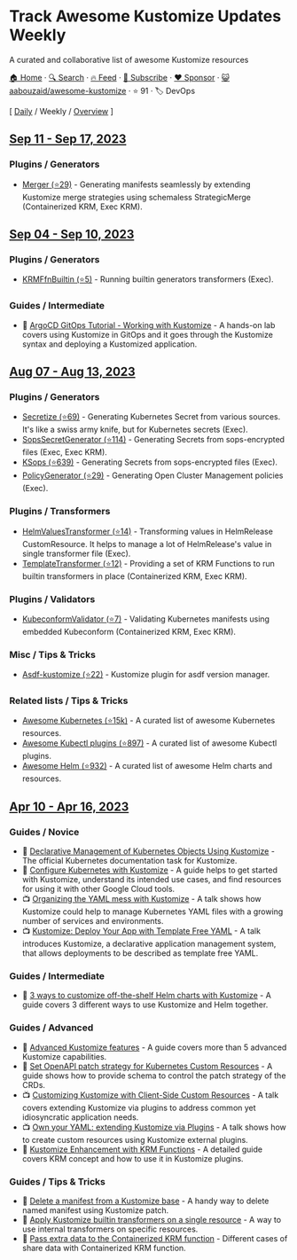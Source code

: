# Track Awesome Kustomize Updates Weekly

A curated and collaborative list of awesome Kustomize resources

[🏠 Home](/README.md) · [🔍 Search](https://www.trackawesomelist.com/search/) · [🔥 Feed](https://www.trackawesomelist.com/aabouzaid/awesome-kustomize/week/rss.xml) · [📮 Subscribe](https://trackawesomelist.us17.list-manage.com/subscribe?u=d2f0117aa829c83a63ec63c2f&id=36a103854c) · [❤️  Sponsor](https://github.com/sponsors/theowenyoung) · [😺 aabouzaid/awesome-kustomize](https://github.com/DevOpsHiveHQ/awesome-kustomize) · ⭐ 91 · 🏷️ DevOps

[ [Daily](/content/aabouzaid/awesome-kustomize/README.md) / Weekly / [Overview](/content/aabouzaid/awesome-kustomize/readme/README.md) ]

## [Sep 11 - Sep 17, 2023](/content/2023/37/README.md)

### Plugins / Generators

*   [Merger (⭐29)](https://github.com/aabouzaid/kustomize-plugin-merger) - Generating manifests seamlessly by extending Kustomize merge strategies using schemaless StrategicMerge (Containerized KRM, Exec KRM).

## [Sep 04 - Sep 10, 2023](/content/2023/36/README.md)

### Plugins / Generators

*   [KRMFfnBuiltin (⭐5)](https://github.com/kaweezle/krmfnbuiltin) - Running builtin generators transformers (Exec).

### Guides / Intermediate

*   🧪 [ArgoCD GitOps Tutorial - Working with Kustomize](https://redhat-scholars.github.io/argocd-tutorial/argocd-tutorial/03-kustomize.html) - A hands-on lab covers using Kustomize in GitOps and it goes through the Kustomize syntax and deploying a Kustomized application.

## [Aug 07 - Aug 13, 2023](/content/2023/32/README.md)

### Plugins / Generators

*   [Secretize (⭐69)](https://github.com/bbl/secretize) - Generating Kubernetes Secret from various sources. It's like a swiss army knife, but for Kubernetes secrets (Exec).
*   [SopsSecretGenerator (⭐114)](https://github.com/goabout/kustomize-sopssecretgenerator/) - Generating Secrets from sops-encrypted files (Exec, Exec KRM).
*   [KSops (⭐639)](https://github.com/viaduct-ai/kustomize-sops) - Generating Secrets from sops-encrypted files (Exec).
*   [PolicyGenerator (⭐29)](https://github.com/open-cluster-management-io/policy-generator-plugin) - Generating Open Cluster Management policies (Exec).

### Plugins / Transformers

*   [HelmValuesTransformer (⭐14)](https://github.com/openinfradev/kustomize-helm-transformer) - Transforming values in HelmRelease CustomResource. It helps to manage a lot of HelmRelease's value in single transformer file (Exec).
*   [TemplateTransformer (⭐12)](https://github.com/joshdk/template-transformer) - Providing a set of KRM Functions to run builtin transformers in place (Containerized KRM, Exec KRM).

### Plugins / Validators

*   [KubeconformValidator (⭐7)](https://github.com/aabouzaid/kustomize-kubeconformvalidator) - Validating Kubernetes manifests using embedded Kubeconform (Containerized KRM, Exec KRM).

### Misc / Tips & Tricks

*   [Asdf-kustomize (⭐22)](https://github.com/Banno/asdf-kustomize) - Kustomize plugin for asdf version manager.

### Related lists / Tips & Tricks

*   [Awesome Kubernetes (⭐15k)](https://github.com/ramitsurana/awesome-kubernetes) - A curated list of awesome Kubernetes resources.
*   [Awesome Kubectl plugins (⭐897)](https://github.com/ishantanu/awesome-kubectl-plugins) - A curated list of awesome Kubectl plugins.
*   [Awesome Helm (⭐932)](https://github.com/cdwv/awesome-helm) - A curated list of awesome Helm charts and resources.

## [Apr 10 - Apr 16, 2023](/content/2023/15/README.md)

### Guides / Novice

*   📰 [Declarative Management of Kubernetes Objects Using Kustomize](https://kubernetes.io/docs/tasks/manage-kubernetes-objects/kustomization/) - The official Kubernetes documentation task for Kustomize.
*   📰 [Configure Kubernetes with Kustomize](https://cloud.google.com/anthos-config-management/docs/concepts/kustomize) - A guide helps to get started with Kustomize, understand its intended use cases, and find resources for using it with other Google Cloud tools.
*   📺 [Organizing the YAML mess with Kustomize](https://www.youtube.com/watch?v=1fCAwFGX38U) - A talk shows how Kustomize could help to manage Kubernetes YAML files with a growing number of services and environments.
*   📺 [Kustomize: Deploy Your App with Template Free YAML](https://www.youtube.com/watch?v=ahMIBxufNR0) - A talk introduces Kustomize, a declarative application management system, that allows deployments to be described as template free YAML.

### Guides / Intermediate

*   📰 [3 ways to customize off-the-shelf Helm charts with Kustomize](https://tech.aabouzaid.com/2020/09/3-ways-to-customize-off-the-shelf-helm-charts-with-kustomize-kubernetes.html) - A guide covers 3 different ways to use Kustomize and Helm together.

### Guides / Advanced

*   📰 [Advanced Kustomize features](https://www.innoq.com/en/blog/advanced-kustomize-features/) - A guide covers more than 5 advanced Kustomize capabilities.
*   📰 [Set OpenAPI patch strategy for Kubernetes Custom Resources](https://tech.aabouzaid.com/2022/11/set-openapi-patch-strategy-for-kubernetes-custom-resources-kustomize.html) - A guide shows how to provide schema to control the patch strategy of the CRDs.
*   📺 [Customizing Kustomize with Client-Side Custom Resources](https://www.youtube.com/watch?v=YlFUv4F5PYc) - A talk covers extending Kustomize via plugins to address common yet idiosyncratic application needs.
*   📺 [Own your YAML: extending Kustomize via Plugins](https://www.youtube.com/watch?v=Xoh_OpLoVtI) - A talk shows how to create custom resources using Kustomize external plugins.
*   📰 [Kustomize Enhancement with KRM Functions](https://www.innoq.com/en/blog/kustomize-enhancement-with-krm-functions/) - A detailed guide covers KRM concept and how to use it in Kustomize plugins.

### Guides / Tips & Tricks

*   📰 [Delete a manifest from a Kustomize base](https://tech.aabouzaid.com/2021/05/delete-a-manifest-from-kustomize-base.html) - A handy way to delete named manifest using Kustomize patch.
*   📰 [Apply Kustomize builtin transformers on a single resource](https://tech.aabouzaid.com/2022/04/apply-kustomize-builtin-transformers-on-a-single-resource.html) - A way to use internal transformers on specific resources.
*   📰 [Pass extra data to the Containerized KRM function](https://tech.aabouzaid.com/2022/12/pass-extra-data-to-the-containerized-krm-function.html) - Different cases of share data with Containerized KRM function.